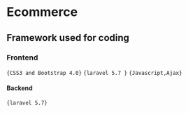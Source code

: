 # Ecommerce
## Framework used for coding
### Frontend
```{CSS3 and Bootstrap 4.0}```
```{laravel 5.7 }```
```{Javascript,Ajax}```
#### Backend
```{laravel 5.7}```
